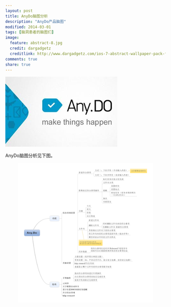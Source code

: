 ```yaml
---
layout: post
title: AnyDo脑图分析
description: "AnyDo产品脑图"
modified: 2014-03-01
tags: [脑洞患者的脑图们]
image:
  feature: abstract-8.jpg
  credit: dargadgetz
  creditlink: http://www.dargadgetz.com/ios-7-abstract-wallpaper-pack-for-iphone-5-and-ipod-touch-retina/
comments: true
share: true
---
```


<img src="/images/blog/2013-03-01-Anydo-mind-map/anydo.jpg" />

AnyDo脑图分析见下图。


<figure>
    <a href="/images/blog/2013-03-01-Anydo-mind-map/Any.Do%E5%8A%9F%E8%83%BD%E5%88%86%E6%9E%90.jpg" target="_blank"><img src="/images/blog/2013-03-01-Anydo-mind-map/Any.Do%E5%8A%9F%E8%83%BD%E5%88%86%E6%9E%90.jpg"/></a>
</figure>